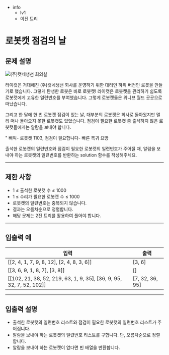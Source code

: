 - info
    - lv1
    - 이진 트리

# 로봇캣 점검의 날

## 문제 설명

![(주)캣네생선 회의실](./17_1.webp)

라이캣은 거대해진 (주)캣네생선 회사를 운영하기 위한 대리인 하위 버전인 로봇을 만들기로 했습니다. 그렇게 탄생한 로봇은 바로 로봇캣! 라이캣은 로봇캣을 관리하기 쉽도록 로봇캣에게 고유한 일련번호를 부여했습니다. 그렇게 로봇캣들은 위니브 월드 곳곳으로 떠났습니다.

그리고 한 달에 한 번 로봇캣 점검이 있는 날, 대부분의 로봇캣은 회사로 돌아왔지만 멀리 떠나 돌아오지 못한 로봇캣도 있었습니다. 점검이 필요한 로봇캣 중 출석하지 않은 로봇캣들에게는 알람을 보내야 합니다.

" 삐빅- 로봇캣 1103, 점검이 필요합니다- 빠른 복귀 요망

출석한 로봇캣의 일련번호와 점검이 필요한 로봇캣의 일련번호가 주어질 때, 알람을 보내야 하는 로봇캣의 일련번호를 반환하는 solution 함수를 작성해주세요.

---

## 제한 사항

- 1 ≤ 출석한 로봇캣 수  ≤ 1000
- 1 ≤ 수리가 필요한 로봇캣 수 ≤ 1000
- 로봇캣의 일련번호는 중복되지 않습니다.
- 결과는 오름차순으로 정렬합니다.
- 해당 문제는 2진 트리를 활용하여 풀어야 합니다.

---

## 입출력 예

| 입력                                  | 출력  |
| ------------------------------------ | ------- |
| [[2, 4, 1, 7, 9, 8, 12], [2, 4, 8, 3, 6]] | [3, 6] |
| [[3, 6, 9, 1, 8, 7], [3, 8]] | [] |
| [[102, 21, 38, 52, 219, 63, 1, 9, 35], [36, 9, 95, 32, 7, 52, 102]] | [7, 32, 36, 95] |

---

## 입출력 설명

- 출석한 로봇캣의 일련번호 리스트와 점검이 필요한 로봇캣의 일련번호 리스트가 주어집니다.
- 알람을 보내야 하는 로봇캣의 일련번호 리스트를 구합니다. 단, 오름차순으로 정렬합니다.
- 알람을 보내야 하는 로봇캣이 없다면 빈 배열을 반환합니다.